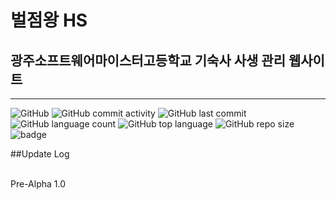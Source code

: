 # 벌점왕 HS
## 광주소프트웨어마이스터고등학교 기숙사 사생 관리 웹사이트
<hr>

![GitHub](https://img.shields.io/github/license/createmohun/Dormitory_Management.svg?style=flat-square)
![GitHub commit activity](https://img.shields.io/github/commit-activity/m/createmohun/Dormitory_Management.svg?style=flat-square)
![GitHub last commit](https://img.shields.io/github/last-commit/createmohun/Dormitory_Management.svg?style=flat-square)
![GitHub language count](https://img.shields.io/github/languages/count/createmohun/Dormitory_Management.svg?style=flat-square)
![GitHub top language](https://img.shields.io/github/languages/top/createmohun/Dormitory_Management.svg?style=flat-square)
![GitHub repo size](https://img.shields.io/github/repo-size/createmohun/Dormitory_Management.svg?style=flat-square)
![badge](https://img.shields.io/badge/Website-Go-brightgreen.svg?style=flat-square)

##Update Log
<br><br>

Pre-Alpha 1.0
